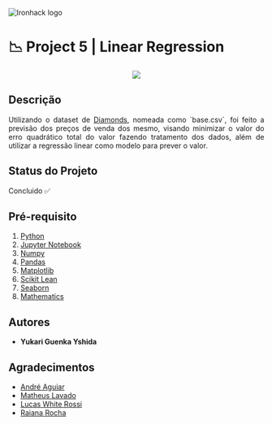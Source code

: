 ![Ironhack logo](https://i.imgur.com/1QgrNNw.png)

# 📉 Project 5 | Linear Regression

<p align="center">
  <img src="https://media1.giphy.com/media/xT5LMRMGxjCAX5LaGQ/giphy.gif?cid=ecf05e4740afd175b605d8bb10ef669c66430e5ecd66a856&rid=giphy.gif">
</p>

## Descrição

<p align="justify">Utilizando o dataset de <a href="https://www.kaggle.com/shivam2503/diamonds">Diamonds</a>, nomeada como `base.csv`, foi feito a previsão dos preços de venda dos mesmo, visando minimizar o valor do erro quadrático total do valor fazendo tratamento dos dados, além de utilizar a regressão linear como modelo para prever o valor.</p>


## Status do Projeto
Concluido ✅

## Pré-requisito
1. [Python](https://www.python.org/)
2. [Jupyter Notebook](https://jupyter.org/try)
3. [Numpy](https://pypi.org/project/numpy/)
4. [Pandas](https://pandas.pydata.org/)
5. [Matplotlib](https://pypi.org/project/matplotlib/)
6. [Scikit Lean](https://pypi.org/project/scikit-learn/)
7. [Seaborn](https://pypi.org/project/seaborn/)
8. [Mathematics](https://pypi.org/project/maths/)


## Autores
+ **Yukari Guenka Yshida**

## Agradecimentos
+ [André Aguiar](https://github.com/aguiarandre)
+ [Matheus Lavado](https://github.com/matheuslavado)
+ [Lucas White Rossi](https://github.com/LucasWhiteRossi)
+ [Raiana Rocha](https://github.com/Rairocha)